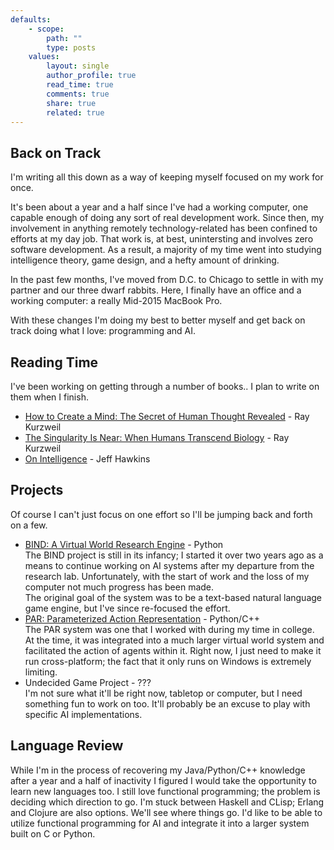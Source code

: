 ```yaml
---
defaults:
	- scope:
		path: ""
		type: posts
	values:
		layout: single
		author_profile: true
		read_time: true
		comments: true
		share: true
		related: true
---
```


## Back on Track
I'm writing all this down as a way of keeping myself focused on my work for once.

It's been about a year and a half since I've had a working computer, one capable enough of doing any sort of real development work. Since then, my involvement in anything remotely technology-related has been confined to efforts at my day job. That work is, at best, unintersting and involves zero software development. As a result, a majority of my time went into studying intelligence theory, game design, and a hefty amount of drinking.

In the past few months, I've moved from D.C. to Chicago to settle in with my partner and our three dwarf rabbits. Here, I finally have an office and a working computer: a really Mid-2015 MacBook Pro.

With these changes I'm doing my best to better myself and get back on track doing what I love: programming and AI.

## Reading Time
I've been working on getting through a number of books.. I plan to write on them when I finish.

* [How to Create a Mind: The Secret of Human Thought Revealed](https://www.amazon.com/How-Create-Mind-Thought-Revealed/dp/1491518839) - Ray Kurzweil 
* [The Singularity Is Near: When Humans Transcend Biology](https://www.amazon.com/Singularity-Near-Humans-Transcend-Biology/dp/0143037889?ie=UTF8&*Version*=1&*entries*=0) -  Ray Kurzweil 
* [On Intelligence](https://www.amazon.com/Intelligence-Jeff-Hawkins/dp/0805078533) - Jeff Hawkins 

## Projects
Of course I can't just focus on one effort so I'll be jumping back and forth on a few.

* [BIND: A Virtual World Research Engine](https://github.com/Bunne/Bind) - Python  
The BIND project is still in its infancy; I started it over two years ago as a means to continue working on AI systems after my departure from the research lab. Unfortunately, with the start of work and the loss of my computer not much progress has been made.  
The original goal of the system was to be a text-based natural language game engine, but I've since re-focused the effort.
* [PAR: Parameterized Action Representation](https://github.com/Bunne/PAR) - Python/C++  
The PAR system was one that I worked with during my time in college. At the time, it was integrated into a much larger virtual world system and facilitated the action of agents within it. Right now, I just need to make it run cross-platform; the fact that it only runs on Windows is extremely limiting.
* Undecided Game Project - ???  
I'm not sure what it'll be right now, tabletop or computer, but I need something fun to work on too. It'll probably be an excuse to play with specific AI implementations.

## Language Review
While I'm in the process of recovering my Java/Python/C++ knowledge after a year and a half of inactivity I figured I would take the opportunity to learn new languages too. I still love functional programming; the problem is deciding which direction to go. I'm stuck between Haskell and CLisp; Erlang and Clojure are also options. We'll see where things go. I'd like to be able to utilize functional programming for AI and integrate it into a larger system built on C or Python.

